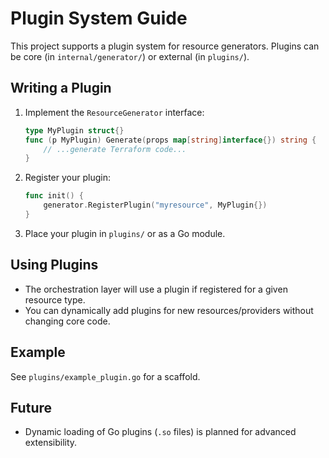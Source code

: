 # Plugin System Guide

This project supports a plugin system for resource generators. Plugins can be core (in `internal/generator/`) or external (in `plugins/`).

## Writing a Plugin

1. Implement the `ResourceGenerator` interface:
   ```go
   type MyPlugin struct{}
   func (p MyPlugin) Generate(props map[string]interface{}) string {
       // ...generate Terraform code...
   }
   ```
2. Register your plugin:
   ```go
   func init() {
       generator.RegisterPlugin("myresource", MyPlugin{})
   }
   ```
3. Place your plugin in `plugins/` or as a Go module.

## Using Plugins
- The orchestration layer will use a plugin if registered for a given resource type.
- You can dynamically add plugins for new resources/providers without changing core code.

## Example
See `plugins/example_plugin.go` for a scaffold.

## Future
- Dynamic loading of Go plugins (`.so` files) is planned for advanced extensibility.
